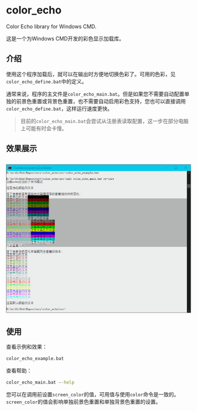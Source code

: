 # color_echo

Color Echo library for Windows CMD.

这是一个为Windows CMD开发的彩色显示加载库。

## 介绍

使用这个程序加载后，就可以在输出时方便地切换色彩了。可用的色彩，见`color_echo_define.bat`中的定义。

通常来说，程序的主文件是`color_echo_main.bat`。但是如果您不需要自动配置单独的前景色重置或背景色重置，也不需要自动启用彩色支持，您也可以直接调用`color_echo_define.bat`，这样运行速度更快。

> 目前的`color_echo_main.bat`会尝试从注册表读取配置，这一步在部分电脑上可能有时会卡慢。

## 效果展示

## ![image-20240917195358160](README.assets/image-20240917195358160.png)

## 使用

查看示例和效果：

``` cmd
color_echo_example.bat
```

查看帮助：

``` cmd
color_echo_main.bat --help
```

您可以在调用前设置`screen_color`的值，可用值与使用`color`命令是一致的。`screen_color`的值会影响单独前景色重置和单独背景色重置的设置。